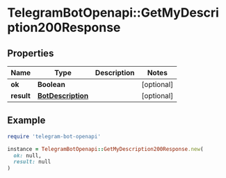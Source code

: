 # TelegramBotOpenapi::GetMyDescription200Response

## Properties

| Name | Type | Description | Notes |
| ---- | ---- | ----------- | ----- |
| **ok** | **Boolean** |  | [optional] |
| **result** | [**BotDescription**](BotDescription.md) |  | [optional] |

## Example

```ruby
require 'telegram-bot-openapi'

instance = TelegramBotOpenapi::GetMyDescription200Response.new(
  ok: null,
  result: null
)
```

